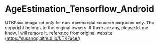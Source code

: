 # AgeEstimation_Tensorflow_Android
UTKFace image set only for non-commercial research purposes only. The copyright belongs to the original owners. If there are any,
please let me know, I will remove it.
reference from original website: (https://susanqq.github.io/UTKFace/) 
